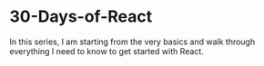 # 30-Days-of-React

In this series, I am starting from the very basics and walk through everything I need to know to get started with React.
